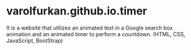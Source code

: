 # varolfurkan.github.io.timer
It is a website that utilizes an animated text in a Google search box animation and an animated timer to perform a countdown. (HTML, CSS, JavaScript, BootStrap)
